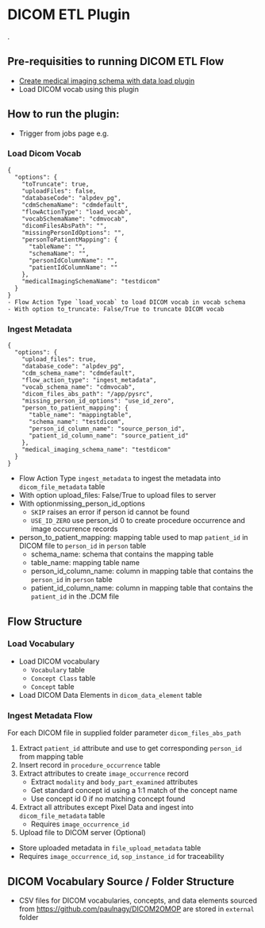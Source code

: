 # DICOM ETL Plugin
.

## Pre-requisities to running DICOM ETL Flow
  - [Create medical imaging schema with data load plugin](https://github.com/alp-os/d2e-plugins/tree/main/data-management)
  - Load DICOM vocab using this plugin

## How to run the plugin:

- Trigger from jobs page e.g.

### Load Dicom Vocab
```
{
  "options": {
    "toTruncate": true,
    "uploadFiles": false,
    "databaseCode": "alpdev_pg",
    "cdmSchemaName": "cdmdefault",
    "flowActionType": "load_vocab",
    "vocabSchemaName": "cdmvocab",
    "dicomFilesAbsPath": "",
    "missingPersonIdOptions": "",
    "personToPatientMapping": {
      "tableName": "",
      "schemaName": "",
      "personIdColumnName": "",
      "patientIdColumnName": ""
    },
    "medicalImagingSchemaName": "testdicom"
  }
}
- Flow Action Type `load_vocab` to load DICOM vocab in vocab schema
- With option to_truncate: False/True to truncate DICOM vocab
```
### Ingest Metadata

```
{
  "options": {
    "upload_files": true,
    "database_code": "alpdev_pg",
    "cdm_schema_name": "cdmdefault",
    "flow_action_type": "ingest_metadata",
    "vocab_schema_name": "cdmvocab",
    "dicom_files_abs_path": "/app/pysrc",
    "missing_person_id_options": "use_id_zero",
    "person_to_patient_mapping": {
      "table_name": "mappingtable",
      "schema_name": "testdicom",
      "person_id_column_name": "source_person_id",
      "patient_id_column_name": "source_patient_id"
    },
    "medical_imaging_schema_name": "testdicom"
  }
}
```

- Flow Action Type `ingest_metadata` to ingest the metadata into `dicom_file_metadata` table
- With option upload_files: False/True to upload files to server
- With optionmissing_person_id_options
  - `SKIP` raises an error if person id cannot be found
  - `USE_ID_ZERO` use person_id 0 to create procedure occurrence and image occurrence records
- person_to_patient_mapping: mapping table used to map `patient_id` in DICOM file to `person_id` in `person` table
  - schema_name: schema that contains the mapping table
  - table_name: mapping table name
  - person_id_column_name: column in mapping table that contains the `person_id` in `person` table
  - patient_id_column_name: column in mapping table that contains the `patient_id` in the .DCM file


## Flow Structure
### Load Vocabulary
- Load DICOM vocabulary 
  - `Vocabulary` table
  - `Concept Class` table
  - `Concept` table 
- Load DICOM Data Elements in `dicom_data_element` table

### Ingest Metadata Flow 
For each DICOM file in supplied folder parameter `dicom_files_abs_path`
1. Extract `patient_id` attribute and use to get corresponding `person_id` from mapping table
2. Insert record in `procedure_occurrence` table
3. Extract attributes to create `image_occurrence` record
   - Extract `modality` and `body_part_examined` attributes
   - Get standard concept id using a 1:1 match of the concept name
   - Use concept id 0 if no matching concept found
4. Extract all attributes except Pixel Data and ingest into `dicom_file_metadata` table
    - Requires `image_occurrence_id`
5. Upload file to DICOM server (Optional) 
  - Store uploaded metadata in `file_upload_metadata` table
  - Requires `image_occurrence_id`, `sop_instance_id` for traceability

## DICOM Vocabulary Source / Folder Structure
- CSV files for DICOM vocabularies, concepts, and data elements sourced from https://github.com/paulnagy/DICOM2OMOP are stored in `external` folder

